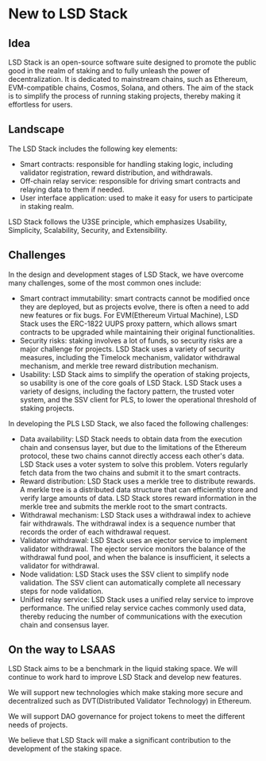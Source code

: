 # New to LSD Stack

## Idea

LSD Stack is an open-source software suite designed to promote the public good in the realm of staking and to fully unleash the power of decentralization. It is dedicated to mainstream chains, such as Ethereum, EVM-compatible chains, Cosmos, Solana, and others. The aim of the stack is to simplify the process of running staking projects, thereby making it effortless for users.

## Landscape

The LSD Stack includes the following key elements:

- Smart contracts: responsible for handling staking logic, including validator registration, reward distribution, and withdrawals.
- Off-chain relay service: responsible for driving smart contracts and relaying data to them if needed.
- User interface application: used to make it easy for users to participate in staking realm.

LSD Stack follows the U3SE principle, which emphasizes Usability, Simplicity, Scalability, Security, and Extensibility.

## Challenges

In the design and development stages of LSD Stack, we have overcome many challenges, some of the most common ones include:

- Smart contract immutability: smart contracts cannot be modified once they are deployed, but as projects evolve, there is often a need to add new features or fix bugs. For EVM(Ethereum Virtual Machine), LSD Stack uses the ERC-1822 UUPS proxy pattern, which allows smart contracts to be upgraded while maintaining their original functionalities.
- Security risks: staking involves a lot of funds, so security risks are a major challenge for projects. LSD Stack uses a variety of security measures, including the Timelock mechanism, validator withdrawal mechanism, and merkle tree reward distribution mechanism.
- Usability: LSD Stack aims to simplify the operation of staking projects, so usability is one of the core goals of LSD Stack. LSD Stack uses a variety of designs, including the factory pattern, the trusted voter system, and the SSV client for PLS, to lower the operational threshold of staking projects.

In developing the PLS LSD Stack, we also faced the following challenges:

- Data availability: LSD Stack needs to obtain data from the execution chain and consensus layer, but due to the limitations of the Ethereum protocol, these two chains cannot directly access each other's data. LSD Stack uses a voter system to solve this problem. Voters regularly fetch data from the two chains and submit it to the smart contracts.
- Reward distribution: LSD Stack uses a merkle tree to distribute rewards. A merkle tree is a distributed data structure that can efficiently store and verify large amounts of data. LSD Stack stores reward information in the merkle tree and submits the merkle root to the smart contracts.
- Withdrawal mechanism: LSD Stack uses a withdrawal index to achieve fair withdrawals. The withdrawal index is a sequence number that records the order of each withdrawal request.
- Validator withdrawal: LSD Stack uses an ejector service to implement validator withdrawal. The ejector service monitors the balance of the withdrawal fund pool, and when the balance is insufficient, it selects a validator for withdrawal.
- Node validation: LSD Stack uses the SSV client to simplify node validation. The SSV client can automatically complete all necessary steps for node validation.
- Unified relay service: LSD Stack uses a unified relay service to improve performance. The unified relay service caches commonly used data, thereby reducing the number of communications with the execution chain and consensus layer.

## On the way to LSAAS

LSD Stack aims to be a benchmark in the liquid staking space. We will continue to work hard to improve LSD Stack and develop new features.

We will support new technologies which make staking more secure and decentralized such as DVT(Distributed Validator Technology) in Ethereum.

We will support DAO governance for project tokens to meet the different needs of projects.

We believe that LSD Stack will make a significant contribution to the development of the staking space.